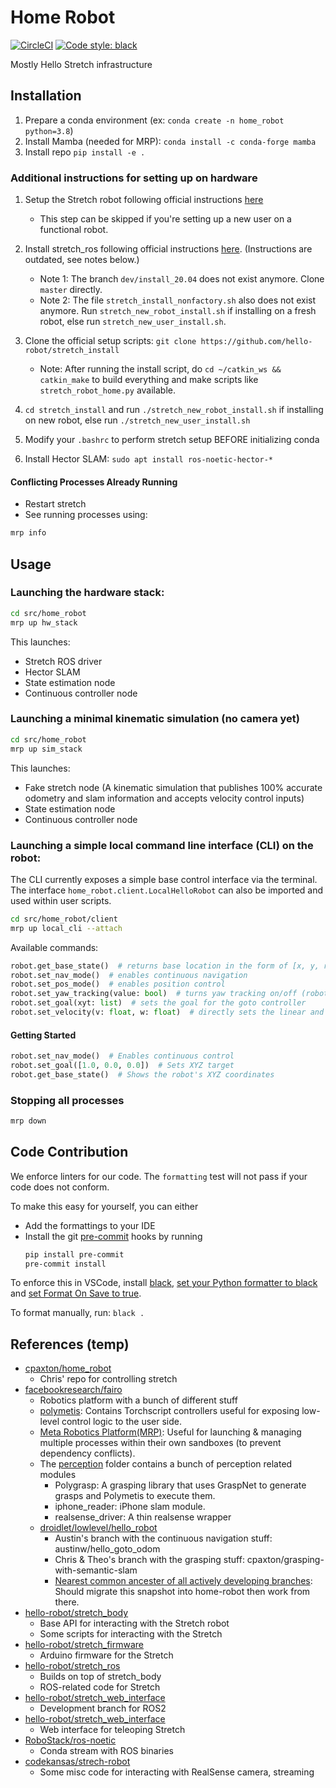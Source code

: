# Home Robot

[![CircleCI](https://dl.circleci.com/status-badge/img/gh/facebookresearch/home-robot/tree/main.svg?style=shield&circle-token=282f21120e0b390d466913ef0c0a92f0048d52a3)](https://dl.circleci.com/status-badge/redirect/gh/facebookresearch/home-robot/tree/main)
[![Code style: black](https://img.shields.io/badge/code%20style-black-000000.svg)](https://github.com/psf/black)

Mostly Hello Stretch infrastructure

## Installation

1. Prepare a conda environment (ex: `conda create -n home_robot python=3.8`)
1. Install Mamba (needed for MRP): `conda install -c conda-forge mamba`
1. Install repo `pip install -e .`

### Additional instructions for setting up on hardware

1. Setup the Stretch robot following official instructions [here](https://github.com/hello-robot/stretch_install)
   - This step can be skipped if you're setting up a new user on a functional robot.
1. Install stretch_ros following official instructions [here](https://github.com/hello-robot/stretch_ros/blob/dev/noetic/install_noetic.md). (Instructions are outdated, see notes below.)
   - Note 1: The branch `dev/install_20.04` does not exist anymore. Clone `master` directly.
   - Note 2: The file `stretch_install_nonfactory.sh` also does not exist anymore. Run `stretch_new_robot_install.sh` if installing on a fresh robot, else run `stretch_new_user_install.sh`.

1. Clone the official setup scripts: `git clone https://github.com/hello-robot/stretch_install`
   - Note: After running the install script, do `cd ~/catkin_ws && catkin_make` to build everything and make scripts like `stretch_robot_home.py` available.
1. `cd stretch_install` and run `./stretch_new_robot_install.sh` if installing on new robot, else run `./stretch_new_user_install.sh`
1. Modify your `.bashrc` to perform stretch setup BEFORE initializing conda
1. Install Hector SLAM: `sudo apt install ros-noetic-hector-*`

#### Conflicting Processes Already Running

- Restart stretch
- See running processes using:

```sh
mrp info
```

## Usage

### Launching the hardware stack:
```sh
cd src/home_robot
mrp up hw_stack
```

This launches:
- Stretch ROS driver
- Hector SLAM
- State estimation node
- Continuous controller node

### Launching a minimal kinematic simulation (no camera yet)
```sh
cd src/home_robot
mrp up sim_stack
```

This launches:
- Fake stretch node (A kinematic simulation that publishes 100% accurate odometry and slam information and accepts velocity control inputs)
- State estimation node
- Continuous controller node

### Launching a simple local command line interface (CLI) on the robot:

The CLI currently exposes a simple base control interface via the terminal.
The interface `home_robot.client.LocalHelloRobot` can also be imported and used within user scripts.

```sh
cd src/home_robot/client
mrp up local_cli --attach
```

Available commands:
```py
robot.get_base_state()  # returns base location in the form of [x, y, rz]
robot.set_nav_mode()  # enables continuous navigation
robot.set_pos_mode()  # enables position control
robot.set_yaw_tracking(value: bool)  # turns yaw tracking on/off (robot only tries to reach the xy position of goal if off)
robot.set_goal(xyt: list)  # sets the goal for the goto controller
robot.set_velocity(v: float, w: float)  # directly sets the linear and angular velocity of robot base (command gets overwritten immediately if goto controller is on)
```

#### Getting Started

```py
robot.set_nav_mode()  # Enables continuous control
robot.set_goal([1.0, 0.0, 0.0])  # Sets XYZ target
robot.get_base_state()  # Shows the robot's XYZ coordinates
```

### Stopping all processes
```sh
mrp down
```

## Code Contribution

We enforce linters for our code. The `formatting` test will not pass if your code does not conform.

To make this easy for yourself, you can either
- Add the formattings to your IDE
- Install the git [pre-commit](https://pre-commit.com/) hooks by running
    ```bash
    pip install pre-commit
    pre-commit install
    ```

To enforce this in VSCode, install [black](https://github.com/psf/black), [set your Python formatter to black](https://code.visualstudio.com/docs/python/editing#_formatting) and [set Format On Save to true](https://code.visualstudio.com/updates/v1_6#_format-on-save).

To format manually, run: `black .`

## References (temp)

- [cpaxton/home_robot](https://github.com/cpaxton/home_robot)
  - Chris' repo for controlling stretch
- [facebookresearch/fairo](https://github.com/facebookresearch/fairo)
  - Robotics platform with a bunch of different stuff
  - [polymetis](https://github.com/facebookresearch/fairo/tree/main/polymetis): Contains Torchscript controllers useful for exposing low-level control logic to the user side.
  - [Meta Robotics Platform(MRP)](https://github.com/facebookresearch/fairo/tree/main/mrp): Useful for launching & managing multiple processes within their own sandboxes (to prevent dependency conflicts).
  - The [perception](https://github.com/facebookresearch/fairo/tree/main/perception) folder contains a bunch of perception related modules
    - Polygrasp: A grasping library that uses GraspNet to generate grasps and Polymetis to execute them.
    - iphone_reader: iPhone slam module.
    - realsense_driver: A thin realsense wrapper
  - [droidlet/lowlevel/hello_robot](https://github.com/facebookresearch/fairo/tree/main/droidlet/lowlevel/hello_robot)
    - Austin's branch with the continuous navigation stuff: austinw/hello_goto_odom
    - Chris & Theo's branch with the grasping stuff: cpaxton/grasping-with-semantic-slam
    - [Nearest common ancester of all actively developing branches](https://github.com/facebookresearch/fairo/tree/c39ec9b99115596a11cb1af93a31f1045f92775e): Should migrate this snapshot into home-robot then work from there.
- [hello-robot/stretch_body](https://github.com/hello-robot/stretch_body)
  - Base API for interacting with the Stretch robot
  - Some scripts for interacting with the Stretch
- [hello-robot/stretch_firmware](https://github.com/hello-robot/stretch_firmware)
  - Arduino firmware for the Stretch
- [hello-robot/stretch_ros](https://github.com/hello-robot/stretch_ros)
  - Builds on top of stretch_body
  - ROS-related code for Stretch
- [hello-robot/stretch_web_interface](https://github.com/hello-robot/stretch_ros2)
  - Development branch for ROS2
- [hello-robot/stretch_web_interface](https://github.com/hello-robot/stretch_web_interface)
  - Web interface for teleoping Stretch
- [RoboStack/ros-noetic](https://github.com/RoboStack/ros-noetic)
  - Conda stream with ROS binaries
- [codekansas/strech-robot](https://github.com/codekansas/stretch-robot)
  - Some misc code for interacting with RealSense camera, streaming

